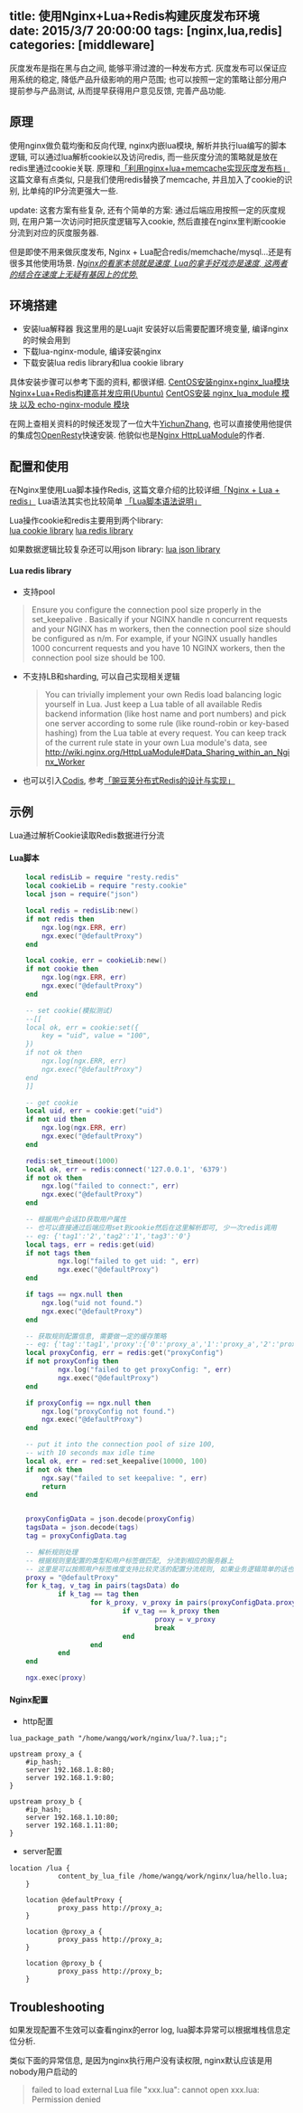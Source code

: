title: 使用Nginx+Lua+Redis构建灰度发布环境  
date: 2015/3/7 20:00:00
tags: [nginx,lua,redis]
categories: [middleware]
---

灰度发布是指在黑与白之间, 能够平滑过渡的一种发布方式.
灰度发布可以保证应用系统的稳定, 降低产品升级影响的用户范围; 也可以按照一定的策略让部分用户提前参与产品测试, 从而提早获得用户意见反馈, 完善产品功能.

## 原理
使用nginx做负载均衡和反向代理, nginx内嵌lua模块, 解析并执行lua编写的脚本逻辑, 可以通过lua解析cookie以及访问redis, 而一些灰度分流的策略就是放在redis里通过cookie关联.
原理和[「利用nginx+lua+memcache实现灰度发布档」](http://www.cnblogs.com/wenbiao/p/3227998.html)这篇文章有点类似, 只是我们使用redis替换了memcache, 并且加入了cookie的识别, 比单纯的IP分流更强大一些.

<!--more-->

update: 
这套方案有些复杂, 还有个简单的方案: 通过后端应用按照一定的灰度规则, 在用户第一次访问时把灰度逻辑写入cookie, 然后直接在nginx里判断cookie分流到对应的灰度服务器. 

但是即使不用来做灰度发布, Nginx + Lua配合redis/memchache/mysql...还是有很多其他使用场景.
*[Nginx的看家本领就是速度, Lua的拿手好戏亦是速度, 这两者的结合在速度上无疑有基因上的优势.](http://huoding.com/2012/08/31/156)*

## 环境搭建

- 安装lua解释器
  我这里用的是Luajit
  安装好以后需要配置环境变量, 编译nginx的时候会用到
- 下载lua-nginx-module, 编译安装nginx
- 下载安装lua redis library和lua cookie library

具体安装步骤可以参考下面的资料, 都很详细.
[CentOS安装nginx+nginx_lua模块](http://www.ttlsa.com/nginx/nginx-modules-ngx_lua/)
[Nginx+Lua+Redis构建高并发应用(Ubuntu)](http://www.ttlsa.com/nginx/nginx-lua-redis/)
[CentOS安装 nginx_lua_module 模块 以及 echo-nginx-module 模块](http://blog.csdn.net/vboy1010/article/details/7868645)



在网上查相关资料的时候还发现了一位大牛[YichunZhang](http://agentzh.org/), 也可以直接使用他提供的集成包[OpenResty](http://openresty.org/)快速安装.
他貌似也是[Nginx HttpLuaModule](http://wiki.nginx.org/HttpLuaModule)的作者.

## 配置和使用
在Nginx里使用Lua脚本操作Redis, 这篇文章介绍的比较详细[「Nginx + Lua + redis」](http://blog.csdn.net/vboy1010/article/details/7892120)
Lua语法其实也比较简单 [「Lua脚本语法说明」](http://www.cnblogs.com/ly4cn/archive/2006/08/04/467550.html)

Lua操作cookie和redis主要用到两个library:  
[lua cookie library](https://github.com/cloudflare/lua-resty-cookie)
[lua redis library](https://github.com/openresty/lua-resty-redis)

如果数据逻辑比较复杂还可以用json library:
[lua json library](https://github.com/craigmj/json4lua)

#### Lua redis library

- 支持pool
> Ensure you configure the connection pool size properly in the set_keepalive . Basically if your NGINX handle n concurrent requests and your NGINX has m workers, then the connection pool size should be configured as n/m. For example, if your NGINX usually handles 1000 concurrent requests and you have 10 NGINX workers, then the connection pool size should be 100.

- 不支持LB和sharding, 可以自己实现相关逻辑
  > You can trivially implement your own Redis load balancing logic yourself in Lua. Just keep a Lua table of all available Redis backend information (like host name and port numbers) and pick one server according to some rule (like round-robin or key-based hashing) from the Lua table at every request. You can keep track of the current rule state in your own Lua module's data, see http://wiki.nginx.org/HttpLuaModule#Data_Sharing_within_an_Nginx_Worker  

- 也可以引入[Codis](https://github.com/wandoulabs/codis), 参考[「豌豆荚分布式Redis的设计与实现」](http://www.infoq.com/cn/presentations/design-and-implementation-of-wandoujia-distributed-redis)

## 示例
Lua通过解析Cookie读取Redis数据进行分流

#### Lua脚本


``` lua
	local redisLib = require "resty.redis"
	local cookieLib = require "resty.cookie"
	local json = require("json")

	local redis = redisLib:new()
	if not redis then
	    ngx.log(ngx.ERR, err)
	    ngx.exec("@defaultProxy")
	end

	local cookie, err = cookieLib:new()
	if not cookie then
	    ngx.log(ngx.ERR, err)
	    ngx.exec("@defaultProxy")
	end

	-- set cookie(模拟测试) 
	--[[
	local ok, err = cookie:set({
	    key = "uid", value = "100",
	})
	if not ok then
	    ngx.log(ngx.ERR, err)
	    ngx.exec("@defaultProxy")
	end
	]]

	-- get cookie
	local uid, err = cookie:get("uid")
	if not uid then
	    ngx.log(ngx.ERR, err)
	    ngx.exec("@defaultProxy")
	end

	redis:set_timeout(1000)
	local ok, err = redis:connect('127.0.0.1', '6379')
	if not ok then
	    ngx.log("failed to connect:", err)
	    ngx.exec("@defaultProxy")
	end

	-- 根据用户会话ID获取用户属性
	-- 也可以直接通过后端应用set到cookie然后在这里解析即可, 少一次redis调用
	-- eg: {'tag1':'2','tag2':'1','tag3':'0'}
	local tags, err = redis:get(uid)
	if not tags then
	        ngx.log("failed to get uid: ", err)
	        ngx.exec("@defaultProxy")
	end

	if tags == ngx.null then
	    ngx.log("uid not found.")
	    ngx.exec("@defaultProxy")
	end

	-- 获取规则配置信息, 需要做一定的缓存策略
	-- eg: {'tag':'tag1','proxy':{'0':'proxy_a','1':'proxy_a','2':'proxy_b'}}
	local proxyConfig, err = redis:get("proxyConfig")
	if not proxyConfig then
	        ngx.log("failed to get proxyConfig: ", err)
	        ngx.exec("@defaultProxy")
	end

	if proxyConfig == ngx.null then
	    ngx.log("proxyConfig not found.")
	    ngx.exec("@defaultProxy")
	end

	-- put it into the connection pool of size 100,
	-- with 10 seconds max idle time
	local ok, err = red:set_keepalive(10000, 100)
	if not ok then
	    ngx.say("failed to set keepalive: ", err)
	    return
	end


	proxyConfigData = json.decode(proxyConfig)
	tagsData = json.decode(tags)
	tag = proxyConfigData.tag

	-- 解析规则处理
	-- 根据规则里配置的类型和用户标签做匹配, 分流到相应的服务器上
	-- 这里是可以按照用户标签维度支持比较灵活的配置分流规则, 如果业务逻辑简单的话也可以简化
	proxy = "@defaultProxy"
	for k_tag, v_tag in pairs(tagsData) do
	        if k_tag == tag then
	                for k_proxy, v_proxy in pairs(proxyConfigData.proxy) do
	                        if v_tag == k_proxy then
	                                proxy = v_proxy
	                                break
	                        end
	                end
	        end
	end

	ngx.exec(proxy)

```

#### Nginx配置

- http配置
```
lua_package_path "/home/wangq/work/nginx/lua/?.lua;;";

upstream proxy_a {
    #ip_hash;
    server 192.168.1.8:80;
    server 192.168.1.9:80;
}

upstream proxy_b {
    #ip_hash;
    server 192.168.1.10:80;
    server 192.168.1.11:80;
}
```

- server配置
```
location /lua {
            content_by_lua_file /home/wangq/work/nginx/lua/hello.lua;
    }

    location @defaultProxy {
            proxy_pass http://proxy_a;
    }

    location @proxy_a {
            proxy_pass http://proxy_a;
    }

    location @proxy_b {
            proxy_pass http://proxy_b;
    }

```

## Troubleshooting
如果发现配置不生效可以查看nginx的error log, lua脚本异常可以根据堆栈信息定位分析.

类似下面的异常信息, 是因为nginx执行用户没有读权限, nginx默认应该是用nobody用户启动的
> failed to load external Lua file "xxx.lua": cannot open xxx.lua: Permission denied

